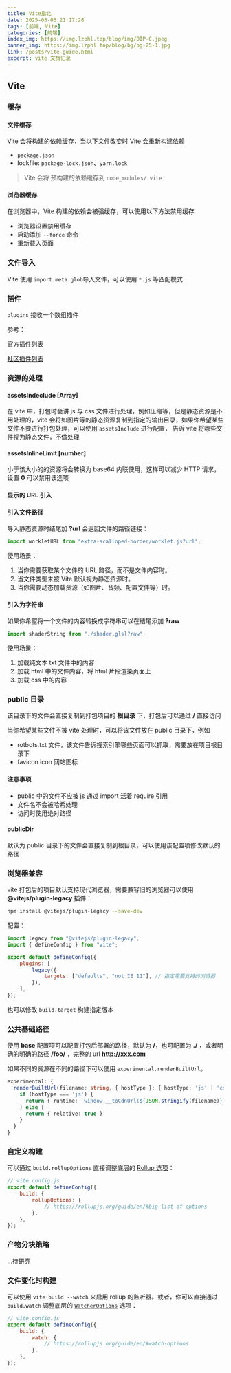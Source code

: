 ```yaml
---
title: Vite指北
date: 2025-03-03 21:17:28
tags: [前端, Vite]
categories: [前端]
index_img: https://img.lzphl.top/blog/img/OIP-C.jpeg
banner_img: https://img.lzphl.top/blog/bg/bg-25-1.jpg
link: /posts/vite-guide.html
excerpt: vite 文档记录
---
```


## Vite

### 缓存

#### 文件缓存

Vite 会将构建的依赖缓存，当以下文件改变时 Vite 会重新构建依赖

-   `package.json`
-   lockfile: `package-lock.json`、`yarn.lock`

> Vite 会将 预构建的依赖缓存到 `node_modules/.vite`

#### 浏览器缓存

在浏览器中，Vite 构建的依赖会被强缓存，可以使用以下方法禁用缓存

-   浏览器设置禁用缓存
-   启动添加 `--force` 命令
-   重新载入页面

### 文件导入

Vite 使用 `import.meta.glob`导入文件，可以使用 `*.js` 等匹配模式

### 插件

`plugins` 接收一个数组插件

参考：

[官方插件列表](https://vitejs.cn/vite3-cn/plugins/#official-plugins)

[社区插件列表](https://github.com/vitejs/awesome-vite?tab=readme-ov-file#plugins)

### 资源的处理

#### assetsIndeclude [Array]

在 vite 中，打包时会讲 js 与 css 文件进行处理，例如压缩等，但是静态资源是不用处理的，vite 会将如图片等的静态资源复制到指定的输出目录，如果你希望某些文件不要进行打包处理，可以使用 `assetsInclude` 进行配置， 告诉 vite 将哪些文件视为静态文件，不做处理

#### assetsInlineLimit [number]

小于该大小的的资源将会转换为 base64 内联使用，这样可以减少 HTTP 请求， 设置 **0** 可以禁用该选项

#### 显示的 URL 引入

#### 引入文件路径

导入静态资源时结尾加 **?url** 会返回文件的路径链接：

```js
import workletURL from "extra-scalloped-border/worklet.js?url";
```

使用场景：

1. 当你需要获取某个文件的 URL 路径，而不是文件内容时。
2. 当文件类型未被 Vite 默认视为静态资源时。
3. 当你需要动态加载资源（如图片、音频、配置文件等）时。

#### 引入为字符串

如果你希望将一个文件的内容转换成字符串可以在结尾添加 **?raw**

```js
import shaderString from "./shader.glsl?raw";
```

使用场景：

1. 加载纯文本 txt 文件中的内容
2. 加载 html 中的文件内容，将 html 片段渲染页面上
3. 加载 css 中的内容

### public 目录

该目录下的文件会直接复制到打包项目的 **根目录** 下，打包后可以通过 **/** 直接访问

当你希望某些文件不被 vite 处理时，可以将该文件放在 public 目录下，例如

-   rotbots.txt 文件，该文件告诉搜索引擎哪些页面可以抓取，需要放在项目根目录下
-   favicon.icon 网站图标

#### 注意事项

-   public 中的文件不应被 js 通过 import 活着 require 引用
-   文件名不会被哈希处理
-   访问时使用绝对路径

#### publicDir

默认为 public 目录下的文件会直接复制到根目录，可以使用该配置项修改默认的路径

### 浏览器兼容

vite 打包后的项目默认支持现代浏览器，需要兼容旧的浏览器可以使用 **@vitejs/plugin-legacy** 插件：

```bash
npm install @vitejs/plugin-legacy --save-dev
```

配置：

```js
import legacy from "@vitejs/plugin-legacy";
import { defineConfig } from "vite";

export default defineConfig({
    plugins: [
        legacy({
            targets: ["defaults", "not IE 11"], // 指定需要支持的浏览器
        }),
    ],
});
```

也可以修改 `build.target` 构建指定版本

### 公共基础路径

使用 **base** 配置项可以配置打包后部署的路径，默认为 **/**，也可配置为 **./** ，或者明确的明确的路径 **/foo/** ，完整的 url **http://xxx.com**

如果不同的资源在不同的路径下可以使用 `experimental.renderBuiltUrl`。

```ts
experimental: {
  renderBuiltUrl(filename: string, { hostType }: { hostType: 'js' | 'css' | 'html' }) {
    if (hostType === 'js') {
      return { runtime: `window.__toCdnUrl(${JSON.stringify(filename)})` }
    } else {
      return { relative: true }
    }
  }
}

```

### 自定义构建

可以通过 `build.rollupOptions` 直接调整底层的 [Rollup 选项](https://rollupjs.org/guide/en/#big-list-of-options)：

```js
// vite.config.js
export default defineConfig({
    build: {
        rollupOptions: {
            // https://rollupjs.org/guide/en/#big-list-of-options
        },
    },
});
```

### 产物分块策略

...待研究

### 文件变化时构建

可以使用 `vite build --watch` 来启用 rollup 的监听器。或者，你可以直接通过 `build.watch` 调整底层的 [`WatcherOptions`](https://rollupjs.org/guide/en/#watch-options) 选项：

```js
// vite.config.js
export default defineConfig({
    build: {
        watch: {
            // https://rollupjs.org/guide/en/#watch-options
        },
    },
});
```
